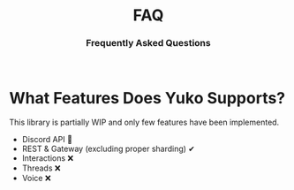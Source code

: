 <div align="center"><h1>FAQ</h1></div>
<div align="center"><h3>Frequently Asked Questions</h3></div>

<br>

# What Features Does Yuko Supports?

This library is partially WIP and only few features have been implemented.

- Discord API 🚧
- REST & Gateway (excluding proper sharding) ✔
- Interactions ❌
- Threads ❌
- Voice ❌